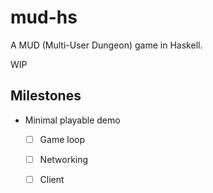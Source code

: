 # mud-hs

A MUD (Multi-User Dungeon) game in Haskell.

WIP

## Milestones

- Minimal playable demo

  - [ ] Game loop

  - [ ] Networking

  - [ ] Client